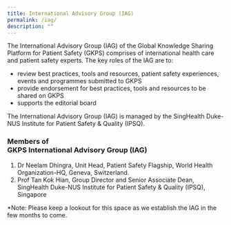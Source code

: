 ```yaml
---
title: International Advisory Group (IAG)
permalink: /iag/
description: ""
---
```

The International Advisory Group (IAG) of the Global Knowledge Sharing Platform for Patient Safety (GKPS) comprises of international health care and patient safety experts.  The key roles of the IAG are to:

* review best practices, tools and resources, patient safety experiences, events and programmes submitted to GKPS
* provide endorsement for best practices, tools and resources to be shared on GKPS
* supports the editorial board

The International Advisory Group (IAG) is managed by the SingHealth Duke-NUS Institute for Patient Safety &amp; Quality (IPSQ). 

### Members of <br> GKPS International Advisory Group (IAG)

1. Dr Neelam Dhingra, Unit Head, Patient Safety Flagship, World Health Organization-HQ, Geneva, Switzerland.
2. Prof Tan Kok Hian, Group Director and Senior Associate Dean, SingHealth Duke-NUS Institute for Patient Safety &amp; Quality (IPSQ), Singapore

*Note: Please keep a lookout for this space as we establish the IAG in the few months to come.